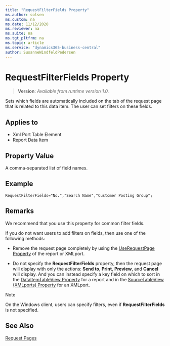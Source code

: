 ```yaml
---
title: "RequestFilterFields Property"
ms.author: solsen
ms.custom: na
ms.date: 11/12/2020
ms.reviewer: na
ms.suite: na
ms.tgt_pltfrm: na
ms.topic: article
ms.service: "dynamics365-business-central"
author: SusanneWindfeldPedersen
---
```

[//]: # (START>DO_NOT_EDIT)
[//]: # (IMPORTANT:Do not edit any of the content between here and the END>DO_NOT_EDIT.)
[//]: # (Any modifications should be made in the .xml files in the ModernDev repo.)
# RequestFilterFields Property
> **Version**: _Available from runtime version 1.0._

Sets which fields are automatically included on the tab of the request page that is related to this data item. The user can set filters on these fields.

## Applies to
-   Xml Port Table Element
-   Report Data Item

[//]: # (IMPORTANT: END>DO_NOT_EDIT)

## Property Value

A comma-separated list of field names.  

## Example

```AL
RequestFilterFields="No.","Search Name","Customer Posting Group";
```
  
## Remarks

We recommend that you use this property for common filter fields.
  
If you do not want users to add filters on fields, then use one of the following methods:  

- Remove the request page completely by using the [UseRequestPage Property](devenv-userequestpage-property.md) of the report or XMLport. 

- Do not specify the **RequestFilterFields** property, then the request page will display with only the actions: **Send to**, **Print**, **Preview**, and **Cancel** will display. And you can instead specify a key field on which to sort in the [DataItemTableView Property](devenv-dataitemtableview-property.md) for a report and in the [SourceTableView (XMLports) Property](devenv-sourcetableview-XMLports-property.md) for an XMLport.  

> [!NOTE]  
> On the Windows client, users can specify filters, even if **RequestFilterFields** is not specified.

## See Also

[Request Pages](../devenv-request-pages.md)  